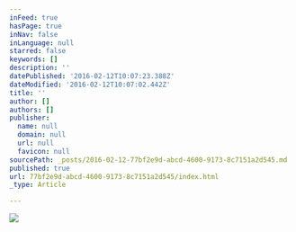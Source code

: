 ```yaml
---
inFeed: true
hasPage: true
inNav: false
inLanguage: null
starred: false
keywords: []
description: ''
datePublished: '2016-02-12T10:07:23.388Z'
dateModified: '2016-02-12T10:07:02.442Z'
title: ''
author: []
authors: []
publisher:
  name: null
  domain: null
  url: null
  favicon: null
sourcePath: _posts/2016-02-12-77bf2e9d-abcd-4600-9173-8c7151a2d545.md
published: true
url: 77bf2e9d-abcd-4600-9173-8c7151a2d545/index.html
_type: Article

---
```

![](https://the-grid-user-content.s3-us-west-2.amazonaws.com/773a1431-7f23-4a93-a2e6-f2e334a16442.jpg)